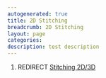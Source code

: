```yaml
---
autogenerated: true
title: 2D Stitching
breadcrumb: 2D Stitching
layout: page
categories: 
description: test description
---
```


1.  REDIRECT [Stitching 2D/3D](Stitching_2D/3D)
